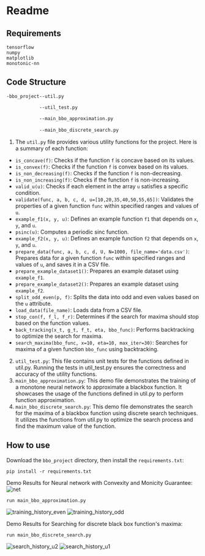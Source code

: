 # Readme

## Requirements
```
tensorflow
numpy
matplotlib
monotonic-nn
```
## Code Structure
```bash
-bbo_project--util.py

            --util_test.py
            
            --main_bbo_approximation.py
            
            --main_bbo_discrete_search.py 
```
1. The `util.py` file provides various utility functions for the project. Here is a summary of each function:

- `is_concave(f)`: Checks if the function `f` is concave based on its values.
- `is_convex(f)`: Checks if the function `f` is convex based on its values.
- `is_non_decreasing(f)`: Checks if the function `f` is non-decreasing.
- `is_non_increasing(f)`: Checks if the function `f` is non-increasing.
- `valid_u(u)`: Checks if each element in the array `u` satisfies a specific condition.
- `validate(func, a, b, c, d, u=[10,20,35,40,50,55,65])`: Validates the properties of a given function `func` within specified ranges and values of `u`.
- `example_f1(x, y, u)`: Defines an example function `f1` that depends on `x`, `y`, and `u`.
- `psinc(u)`: Computes a periodic sinc function.
- `example_f2(x, y, u)`: Defines an example function `f2` that depends on `x`, `y`, and `u`.
- `prepare_data(func, a, b, c, d, U, N=1000, file_name='data.csv')`: Prepares data for a given function `func` within specified ranges and values of `u`, and saves it in a CSV file.
- `prepare_example_dataset1()`: Prepares an example dataset using `example_f1`.
- `prepare_example_dataset2()`: Prepares an example dataset using `example_f2`.
- `split_odd_even(p, f)`: Splits the data into odd and even values based on the `u` attribute.
- `load_data(file_name)`: Loads data from a CSV file.
- `stop_con(f, f_l, f_r)`: Determines if the search for maxima should stop based on the function values.
- `back_tracking(x_t, g_t, f_t, eta, bbo_func)`: Performs backtracking to optimize the search for maxima.
- `search_maxima(bbo_func, x=10, eta=10, max_iter=30)`: Searches for maxima of a given function `bbo_func` using backtracking.


2. `util_test.py`: This file contains unit tests for the functions defined in util.py. Running the tests in util_test.py ensures the correctness and accuracy of the utility functions.
3. `main_bbo_approximation.py`: This demo file demonstrates the training of a monotone neural network to approximate a blackbox function. It showcases the usage of the functions defined in util.py to perform function approximation.
4. `main_bbo_discrete_search.py`: This demo file demonstrates the search for the maxima of a blackbox function using discrete search techniques. It utilizes the functions from util.py to optimize the search process and find the maximum value of the function.

## How to use
Download the `bbo_project` directory, then install the `requirements.txt`:

```
pip install -r requirements.txt
```
Demo Results for Neural network with Convexity and Monicity Guarantee:![net](https://github.com/nitrogenboron/intern_exercise/assets/152514931/cfa9ac97-7285-4572-949e-419c81469474)

```
run main_bbo_approximation.py 
```
![training_history_even](https://github.com/nitrogenboron/intern_exercise/assets/152514931/42fd8de2-d286-42e4-9ee8-f41c3f413a3e)
![training_history_odd](https://github.com/nitrogenboron/intern_exercise/assets/152514931/b6ab2274-781e-4561-89d4-6095767d041d)


Demo Results for Searching for discrete black box function's maxima:
```
run main_bbo_discrete_search.py
```
![search_history_u2](https://github.com/nitrogenboron/intern_exercise/assets/152514931/643c60c9-c24b-47fb-98a3-ce2b5b935650)
![search_history_u1](https://github.com/nitrogenboron/intern_exercise/assets/152514931/30fb10dc-3a84-4ac9-81bc-d03b1189a13e)

